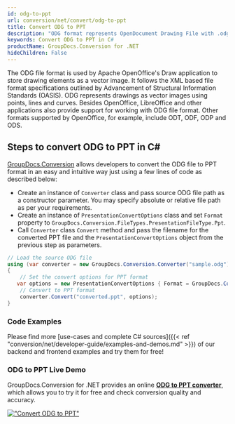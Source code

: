 ```yaml
---
id: odg-to-ppt
url: conversion/net/convert/odg-to-ppt
title: Convert ODG to PPT
description: "ODG format represents OpenDocument Drawing File with .odg extension. Learn how to convert ODG to PPT file programmatically in C# language using GroupDocs.Conversion for .NET library."
keywords: Convert ODG to PPT in C#
productName: GroupDocs.Conversion for .NET
hideChildren: False
---
```


The ODG file format is used by Apache OpenOffice's Draw application to store drawing elements as a vector image. It follows the XML based file format specifications outlined by Advancement of Structural Information Standards (OASIS). ODG represents drawings as vector images using points, lines and curves. Besides OpenOffice, LibreOffice and other applications also provide support for working with ODG file format. Other formats supported by OpenOffice, for example, include ODT, ODF, ODP and ODS.

## Steps to convert ODG to PPT in C#

[GroupDocs.Conversion](https://products.groupdocs.com/conversion/net) allows developers to convert the ODG file to PPT format in an easy and intuitive way just using a few lines of code as described below:

* Create an instance of `Converter` class and pass source ODG file path as a constructor parameter. You may specify absolute or relative file path as per your requirements. 
* Create an instance of `PresentationConvertOptions` class and set `Format` property to `GroupDocs.Conversion.FileTypes.PresentationFileType.Ppt`.
* Call `Converter` class `Convert` method and pass the filename for the converted PPT file and the `PresentationConvertOptions` object from the previous step as parameters.

```csharp
// Load the source ODG file
using (var converter = new GroupDocs.Conversion.Converter("sample.odg"))
{
    // Set the convert options for PPT format
   var options = new PresentationConvertOptions { Format = GroupDocs.Conversion.FileTypes.PresentationFileType.Ppt };
    // Convert to PPT format
    converter.Convert("converted.ppt", options);
}
```

### Code Examples

Please find more [use-cases and complete C# sources]({{< ref "conversion/net/developer-guide/examples-and-demos.md" >}}) of our backend and frontend examples and try them for free!

### ODG to PPT Live Demo

GroupDocs.Conversion for .NET provides an online [**ODG to PPT converter**](https://products.groupdocs.app/conversion/odg-to-ppt), which allows you to try it for free and check conversion quality and accuracy.

[!["Convert ODG to PPT"](conversion/net/images/convert-to-ppt/convert-odg-to-ppt.png)](https://products.groupdocs.app/conversion/odg-to-ppt)